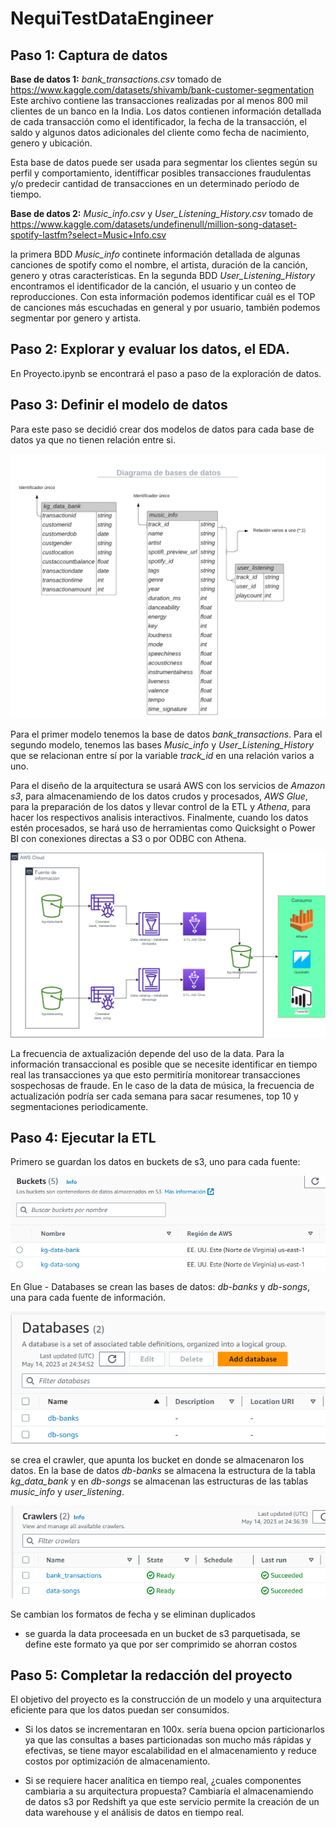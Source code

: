 # NequiTestDataEngineer
## Paso 1: Captura de datos

**Base de datos 1:** *bank_transactions.csv* tomado de https://www.kaggle.com/datasets/shivamb/bank-customer-segmentation 
Este archivo contiene las transacciones realizadas por al menos 800 mil clientes de un banco en la India. Los datos contienen información detallada de cada transacción como el identificador, la fecha de la transacción, el saldo y algunos datos adicionales del cliente como fecha de nacimiento, genero y ubicación.

Esta base de datos puede ser usada para segmentar los clientes según su perfil y comportamiento, identifficar posibles transacciones fraudulentas y/o predecir cantidad de transacciones en un determinado período de tiempo.

**Base de datos 2:** *Music_info.csv* y *User_Listening_History.csv* tomado de https://www.kaggle.com/datasets/undefinenull/million-song-dataset-spotify-lastfm?select=Music+Info.csv 

la primera BDD *Music_info* continete información detallada de algunas canciones de spotify como el nombre, el artista, duración de la canción, genero y otras características. En la segunda BDD *User_Listening_History* encontramos el identificador de la canción, el usuario y un conteo de reproducciones.
Con esta información podemos identificar cuál es el TOP de canciones más escuchadas en general y por usuario, también podemos segmentar por genero y artista. 

## Paso 2: Explorar y evaluar los datos, el EDA.

En Proyecto.ipynb se encontrará el paso a paso de la exploración de datos.

## Paso 3: Definir el modelo de datos

Para este paso se decidió crear dos modelos de datos para cada base de datos ya que no tienen relación entre si.

![Diagrama de bases de datos .png](https://github.com/manuelarr03/NequiTestDataEngineer/blob/261dbb8dcb146cff66c6b14c6dc393eb7a61e46b/Diagrama%20de%20bases%20de%20datos%20.png)

Para el primer modelo tenemos la base de datos *bank_transactions*. Para el segundo modelo, tenemos las bases *Music_info* y *User_Listening_History* que se relacionan entre sí por la variable *track_id* en una relación varios a uno. 

Para el diseño de la arquitectura se usará AWS con los servicios de *Amazon s3*, para almacenamiendo de los datos crudos y procesados, *AWS Glue*, para la preparación de los datos y llevar control de la ETL y *Athena*, para hacer los respectivos analisis interactivos. Finalmente, cuando los datos estén procesados, se hará uso de herramientas como Quicksight o Power BI con conexiones directas a S3 o por ODBC con Athena.

![Arquitectura](https://github.com/manuelarr03/NequiTestDataEngineer/blob/1298a08c9ac9c8d8f29492ec6a6dbec5fbf28c74/Arquitectura.png)

La frecuencia de axtualización depende del uso de la data. Para la información transaccional es posible que se necesite identificar en tiempo real las transacciones ya que esto permitiría monitorear transacciones sospechosas de fraude. 
En le caso de la data de música, la frecuencia de actualización podría ser cada semana para sacar resumenes, top 10 y segmentaciones periodicamente.

## Paso 4: Ejecutar la ETL

Primero se guardan los datos en buckets de s3, uno para cada fuente:

![Buckets](https://github.com/manuelarr03/NequiTestDataEngineer/blob/5f30f8db96c0be797c5041e09e172a9c21c6c8a8/Buckets.png)

En Glue - Databases se crean las bases de datos: *db-banks* y *db-songs*, una para cada fuente de información.


![Databases](https://github.com/manuelarr03/NequiTestDataEngineer/blob/c65aff933f9184c269fdc4120f0e8cd02df1b352/Databases.png)

se crea el crawler, que apunta los bucket en donde se almacenaron los datos. En la base de datos *db-banks* se almacena la estructura de la tabla *kg_data_bank* y en *db-songs* se almacenan las estructuras de las tablas *music_info* y *user_listening*.


![Crawlers](https://github.com/manuelarr03/NequiTestDataEngineer/blob/c65aff933f9184c269fdc4120f0e8cd02df1b352/Crawlers.png)

Se cambian los formatos de fecha y se eliminan duplicados
* se guarda la data proceesada en un bucket de s3 parquetisada, se define este formato ya que por ser comprimido se ahorran costos
## Paso 5: Completar la redacción del proyecto

El objetivo del proyecto es la construcción de un modelo y una arquitectura eficiente para que los datos puedan ser consumidos.  

* Si los datos se incrementaran en 100x. sería buena opcion particionarlos ya que las consultas a bases particionadas son mucho más rápidas y efectivas, se tiene mayor escalabilidad en el almacenamiento y reduce costos por optimización de almacenamiento.

* Si se requiere hacer analítica en tiempo real, ¿cuales componentes cambiaria a su
arquitectura propuesta? Cambiaría el almacenamiendo de datos s3 por Redshift ya que este servicio permite la creación de un data warehouse y el análisis de datos en tiempo real.
